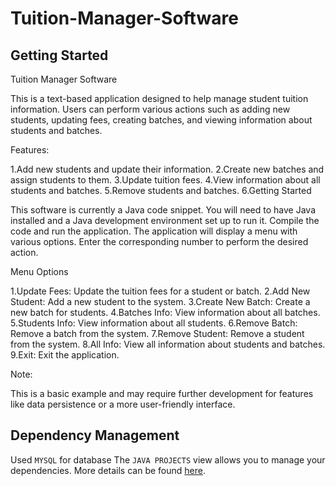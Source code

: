 # Tuition-Manager-Software
## Getting Started

Tuition Manager Software

This is a text-based application designed to help manage student tuition information. Users can perform various actions such as adding new students, updating fees, creating batches, and viewing information about students and batches.

Features:

1.Add new students and update their information.
2.Create new batches and assign students to them.
3.Update tuition fees.
4.View information about all students and batches.
5.Remove students and batches.
6.Getting Started

This software is currently a Java code snippet. You will need to have Java installed and a Java development environment set up to run it.
Compile the code and run the application.
The application will display a menu with various options. Enter the corresponding number to perform the desired action.

Menu Options

1.Update Fees: Update the tuition fees for a student or batch.
2.Add New Student: Add a new student to the system.
3.Create New Batch: Create a new batch for students.
4.Batches Info: View information about all batches.
5.Students Info: View information about all students.
6.Remove Batch: Remove a batch from the system.
7.Remove Student: Remove a student from the system.
8.All Info: View all information about students and batches.
9.Exit: Exit the application.

Note:

This is a basic example and may require further development for features like data persistence or a more user-friendly interface.

## Dependency Management
Used `MYSQL` for database
The `JAVA PROJECTS` view allows you to manage your dependencies. More details can be found [here](https://github.com/microsoft/vscode-java-dependency#manage-dependencies).
